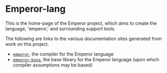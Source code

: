 # Emperor-lang

This is the home-page of the Emperor project, which aims to create the language, 'emperor,' and surrounding support tools.

The following are links to the various documentation sites generated from work on this project.

- [`emperor`](./docs/emperor/index.html), the compiler for the Emperor language
- [`emperor-base`](./docs/emperor-base/index.html), the base library for the Emperor language (upon which compiler assumptions may be based)
